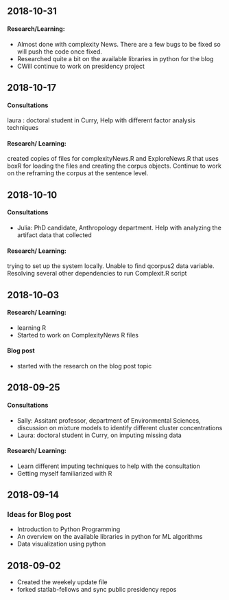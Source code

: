 ## 2018-10-31
#### Research/Learning:
* Almost done with complexity News. There are a few bugs to be fixed so will push the code once fixed.
* Researched quite a bit on the available libraries in python for the blog 
* CWill continue to work on presidency project


## 2018-10-17
#### Consultations
laura : doctoral student in Curry, Help with different factor analysis techniques
#### Research/ Learning:
created copies of files for complexityNews.R and ExploreNews.R that uses boxR for loading the files and creating the corpus objects. Continue to work on the reframing the corpus at the sentence level.

## 2018-10-10
#### Consultations
* Julia:  PhD candidate, Anthropology department. Help with analyzing the artifact data that collected
#### Research/ Learning:
trying to set up the system locally. Unable to find qcorpus2 data variable. Resolving several other dependencies to run Complexit.R script

## 2018-10-03
#### Research/ Learning:
* learning R
* Started to work on ComplexityNews R files
#### Blog post
* started with the research on the blog post topic 

## 2018-09-25
#### Consultations
* Sally: Assitant professor, department of Environmental Sciences, discussion on mixture models to identify different cluster concentrations
* Laura: doctoral student in Curry, on imputing missing data
#### Research/ Learning:
* Learn different imputing techniques to help with the consultation
* Getting myself familiarized with R

## 2018-09-14
### Ideas for Blog post
* Introduction to Python Programming
* An overview on the available libraries in python for ML algorithms
* Data visualization using python 

## 2018-09-02
* Created the weekely update file
* forked statlab-fellows and sync public presidency repos
